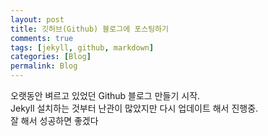 ```yaml
---
layout: post
title: 깃허브(Github) 블로그에 포스팅하기
comments: true
tags: [jekyll, github, markdown]
categories: [Blog]
permalink: Blog
---
```


오랫동안 벼르고 있었던 Github 블로그 만들기 시작.  
Jekyll 설치하는 것부터 난관이 많았지만 다시 업데이트 해서 진행중.  
잘 해서 성공하면 좋겠다  
